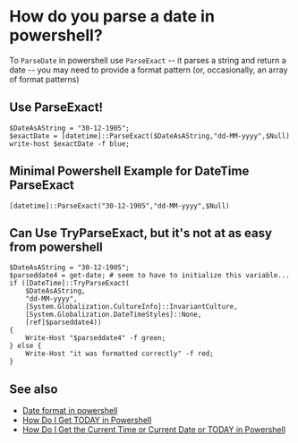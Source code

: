 ﻿# How do you parse a date in powershell?

To `ParseDate` in powershell use `ParseExact` -- it parses a string and return a date -- you may need to provide a format pattern (or, occasionally, an array of format patterns)

## Use ParseExact!

	$DateAsAString = "30-12-1905";
	$exactDate = [datetime]::ParseExact($DateAsAString,"dd-MM-yyyy",$Null)
	write-host $exactDate -f blue;

## Minimal Powershell Example for DateTime ParseExact

	[datetime]::ParseExact("30-12-1905","dd-MM-yyyy",$Null)

## Can Use TryParseExact, but it's not at as easy from powershell

	$DateAsAString = "30-12-1905";
	$parseddate4 = get-date; # seem to have to initialize this variable...
	if ([DateTime]::TryParseExact(
		$DateAsAString,
		"dd-MM-yyyy",
		[System.Globalization.CultureInfo]::InvariantCulture,
		[System.Globalization.DateTimeStyles]::None,
		[ref]$parseddate4))
	{
		Write-Host "$parseddate4" -f green;
	} else {
		Write-Host "it was formatted correctly" -f red;
	}




## See also

- [Date format in powershell](date_format.md)
- [How Do I Get TODAY in Powershell](today.md)
- [How Do I Get the Current Time or Current Date or TODAY in Powershell](current_time.md)
